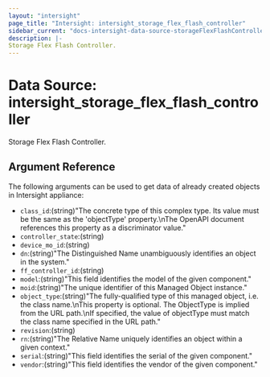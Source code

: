 ```yaml
---
layout: "intersight"
page_title: "Intersight: intersight_storage_flex_flash_controller"
sidebar_current: "docs-intersight-data-source-storageFlexFlashController"
description: |-
Storage Flex Flash Controller.
---
```


# Data Source: intersight_storage_flex_flash_controller
Storage Flex Flash Controller.
## Argument Reference
The following arguments can be used to get data of already created objects in Intersight appliance:
* `class_id`:(string)"The concrete type of this complex type. Its value must be the same as the 'objectType' property.\nThe OpenAPI document references this property as a discriminator value."
* `controller_state`:(string)
* `device_mo_id`:(string)
* `dn`:(string)"The Distinguished Name unambiguously identifies an object in the system."
* `ff_controller_id`:(string)
* `model`:(string)"This field identifies the model of the given component."
* `moid`:(string)"The unique identifier of this Managed Object instance."
* `object_type`:(string)"The fully-qualified type of this managed object, i.e. the class name.\nThis property is optional. The ObjectType is implied from the URL path.\nIf specified, the value of objectType must match the class name specified in the URL path."
* `revision`:(string)
* `rn`:(string)"The Relative Name uniquely identifies an object within a given context."
* `serial`:(string)"This field identifies the serial of the given component."
* `vendor`:(string)"This field identifies the vendor of the given component."
